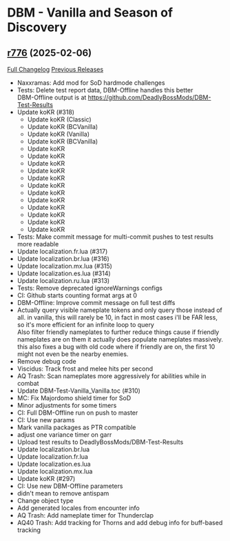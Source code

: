 # DBM - Vanilla and Season of Discovery

## [r776](https://github.com/DeadlyBossMods/DBM-Vanilla/tree/r776) (2025-02-06)
[Full Changelog](https://github.com/DeadlyBossMods/DBM-Vanilla/compare/r775...r776) [Previous Releases](https://github.com/DeadlyBossMods/DBM-Vanilla/releases)

- Naxxramas: Add mod for SoD hardmode challenges  
- Tests: Delete test report data, DBM-Offline handles this better  
    DBM-Offline output is at https://github.com/DeadlyBossMods/DBM-Test-Results  
- Update koKR (#318)  
    * Update koKR (Classic)  
    * Update koKR (BCVanilla)  
    * Update koKR (Vanilla)  
    * Update koKR (BCVanilla)  
    * Update koKR  
    * Update koKR  
    * Update koKR  
    * Update koKR  
    * Update koKR  
    * Update koKR  
    * Update koKR  
    * Update koKR  
    * Update koKR  
    * Update koKR  
    * Update koKR  
    * Update koKR  
- Tests: Make commit message for multi-commit pushes to test results more readable  
- Update localization.fr.lua (#317)  
- Update localization.br.lua (#316)  
- Update localization.mx.lua (#315)  
- Update localization.es.lua (#314)  
- Update localization.ru.lua (#313)  
- Tests: Remove deprecated ignoreWarnings configs  
- CI: Github starts counting format args at 0  
- DBM-Offline: Improve commit message on full test diffs  
- Actually query visible nameplate tokens and only query those instead of all. in vanilla, this will rarely be 10, in fact in most cases i'll be FAR less, so it's more efficient for an infinite loop to query  
    Also filter friendly nameplates to further reduce things cause if friendly nameplates are on them it actually does populate nameplates massively. this also fixes a bug with old code where if friendly are on, the first 10 might not even be the nearby enemies.  
- Remove debug code  
- Viscidus: Track frost and melee hits per second  
- AQ Trash: Scan nameplates more aggressively for abilities while in combat  
- Update DBM-Test-Vanilla\_Vanilla.toc (#310)  
- MC: Fix Majordomo shield timer for SoD  
- Minor adjustments for some timers  
- CI: Full DBM-Offline run on push to master  
- CI: Use new params  
- Mark vanilla packages as PTR compatible  
- adjust one variance timer on garr  
- Upload test results to DeadlyBossMods/DBM-Test-Results  
- Update localization.br.lua  
- Update localization.fr.lua  
- Update localization.es.lua  
- Update localization.mx.lua  
- Update koKR (#297)  
- CI: Use new DBM-Offline parameters  
- didn't mean to remove antispam  
- Change object type  
- Add generated locales from encounter info  
- AQ Trash: Add nameplate timer for Thunderclap  
- AQ40 Trash: Add tracking for Thorns and add debug info for buff-based tracking  
